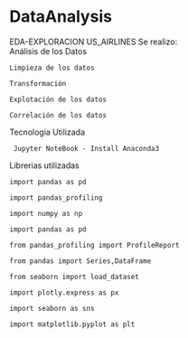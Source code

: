 # DataAnalysis
EDA-EXPLORACION US_AIRLINES
Se realizo:  
    Análisis de los Datos
    
    Limpieza de los datos
    
    Transformación 
    
    Explotación de los datos 
    
    Correlación de los datos
 

Tecnologia Utilizada
     
     Jupyter NoteBook - Install Anaconda3

Librerias  utilizadas

    import pandas as pd
    
    import pandas_profiling
    
    import numpy as np
    
    import pandas as pd
    
    from pandas_profiling import ProfileReport
    
    from pandas import Series,DataFrame
    
    from seaborn import load_dataset
    
    import plotly.express as px
    
    import seaborn as sns
    
    import matplotlib.pyplot as plt

 

